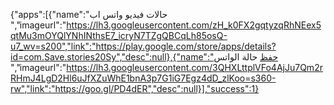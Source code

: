 {"apps":[{"name":"حالات فيديو واتس اب ","imageurl":"https://lh3.googleusercontent.com/zH_k0FX2gqtyzqRhNEex5qtMu3mOYQlYNhINthsE7_icryN7TZgQBCqLh85osQ-u7_wv=s200","link":"https://play.google.com/store/apps/details?id=com.Save.stories20Sy","desc":null},{"name":"حفظ حالة الواتس ","imageurl":"https://lh3.googleusercontent.com/3QHXLttplVFo4AjJu7Qm2rRHmJ4LgD2Hl6uJfXZuWhE1bnA3p7G1iG7Egz4dD_zlKoo=s360-rw","link":"https://goo.gl/PD4dER","desc":null}],"success":1}
